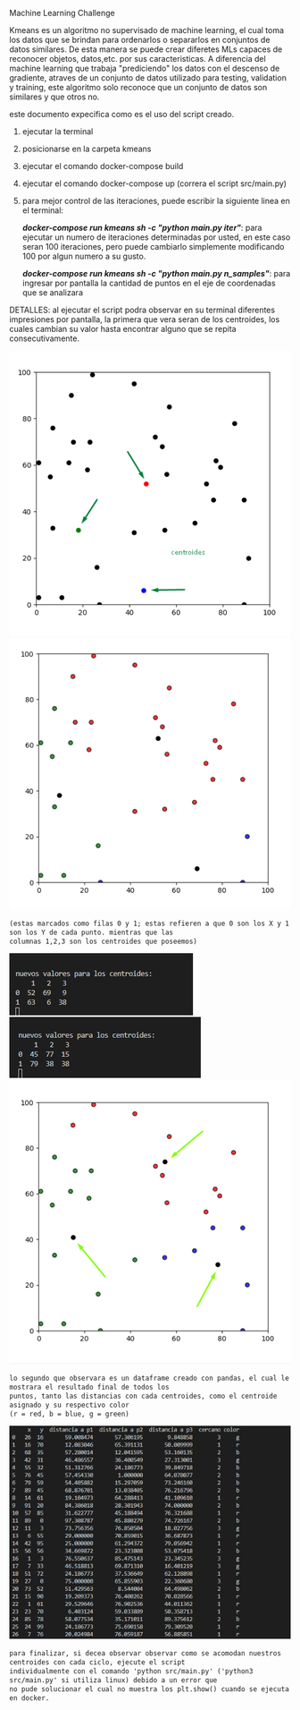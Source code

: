 Machine Learning Challenge

Kmeans es un algoritmo no supervisado de machine learning, el cual toma los datos que se brindan para ordenarlos o separarlos
en conjuntos de datos similares. De esta manera se puede crear diferetes MLs capaces de reconocer objetos, datos,etc. 
por sus caracteristicas. 
A diferencia del machine learning que trabaja "prediciendo" los datos con el descenso de gradiente,
atraves de un conjunto de datos utilizado para testing, validation y training, este algoritmo solo reconoce que un conjunto
de datos son similares y que otros no.

 
este documento expecifica como es el uso del script creado.
1) ejecutar la terminal
2) posicionarse en la carpeta kmeans
3) ejecutar el comando docker-compose build
4) ejecutar el comando docker-compose up (correra el script src/main.py)
5) para mejor control de las iteraciones, puede escribir la siguiente linea en el terminal:

	***docker-compose run kmeans sh -c "python main.py iter"***: para ejecutar un numero de iteraciones determinadas por usted,
	en este caso seran 100 iteraciones, pero puede cambiarlo simplemente modificando 100 por algun numero a su gusto.



	***docker-compose run kmeans sh -c "python main.py n_samples"***: para ingresar por pantalla la cantidad de puntos en el eje
	de coordenadas que se analizara



DETALLES:
	al ejecutar el script podra observar en su terminal diferentes impresiones por pantalla, la primera que vera seran
	de los centroides, los cuales cambian su valor hasta encontrar alguno que se repita consecutivamente.
  
![img](./img/1.png)
![img](./img/2.png)

	(estas marcados como filas 0 y 1; estas refieren a que 0 son los X y 1 son los Y de cada punto. mientras que las
	columnas 1,2,3 son los centroides que poseemos)
  
  
![img](./img/3.png)
![img](./img/5.png)
![img](./img/4.png)


	lo segundo que observara es un dataframe creado con pandas, el cual le mostrara el resultado final de todos los 
	puntos, tanto las distancias con cada centroides, como el centroide asignado y su respectivo color
	(r = red, b = blue, g = green)
  
![img](./img/6.png)

	para finalizar, si decea observar observar como se acomodan nuestros centroides con cada ciclo, ejecute el script
	individualmente con el comando 'python src/main.py' ('python3 src/main.py' si utiliza linux) debido a un error que
	no pude solucionar el cual no muestra los plt.show() cuando se ejecuta en docker.
  
  
